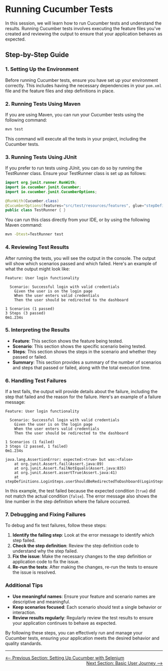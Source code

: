 # Running Cucumber Tests

In this session, we will learn how to run Cucumber tests and understand the results. Running Cucumber tests involves executing the feature files you've created and reviewing the output to ensure that your application behaves as expected.

## Step-by-Step Guide

### 1. Setting Up the Environment

Before running Cucumber tests, ensure you have set up your environment correctly. This includes having the necessary dependencies in your `pom.xml` file and the feature files and step definitions in place.

### 2. Running Tests Using Maven

If you are using Maven, you can run your Cucumber tests using the following command:

```sh
mvn test
```

This command will execute all the tests in your project, including the Cucumber tests.

### 3. Running Tests Using JUnit

If you prefer to run tests using JUnit, you can do so by running the TestRunner class. Ensure your TestRunner class is set up as follows:

```java
import org.junit.runner.RunWith;
import io.cucumber.junit.Cucumber;
import io.cucumber.junit.CucumberOptions;

@RunWith(Cucumber.class)
@CucumberOptions(features="src/test/resources/features", glue="stepDefinitions")
public class TestRunner { }
```

You can run this class directly from your IDE, or by using the following Maven command:

```sh
mvn -Dtest=TestRunner test
```

### 4. Reviewing Test Results

After running the tests, you will see the output in the console. The output will show which scenarios passed and which failed. Here's an example of what the output might look like:

```
Feature: User login functionality

  Scenario: Successful login with valid credentials
    Given the user is on the login page
    When the user enters valid credentials
    Then the user should be redirected to the dashboard

1 Scenarios (1 passed)
3 Steps (3 passed)
0m1.234s
```

### 5. Interpreting the Results

- **Feature**: This section shows the feature being tested.
- **Scenario**: This section shows the specific scenario being tested.
- **Steps**: This section shows the steps in the scenario and whether they passed or failed.
- **Summary**: This section provides a summary of the number of scenarios and steps that passed or failed, along with the total execution time.

### 6. Handling Test Failures

If a test fails, the output will provide details about the failure, including the step that failed and the reason for the failure. Here's an example of a failure message:

```
Feature: User login functionality

  Scenario: Successful login with valid credentials
    Given the user is on the login page
    When the user enters valid credentials
    Then the user should be redirected to the dashboard

1 Scenarios (1 failed)
3 Steps (2 passed, 1 failed)
0m1.234s

java.lang.AssertionError: expected:<true> but was:<false>
	at org.junit.Assert.fail(Assert.java:89)
	at org.junit.Assert.failNotEquals(Assert.java:835)
	at org.junit.Assert.assertTrue(Assert.java:41)
	at stepDefinitions.LoginSteps.userShouldBeRedirectedToDashboard(LoginSteps.java:25)
```

In this example, the test failed because the expected condition (`true`) did not match the actual condition (`false`). The error message also shows the line number in the step definition where the failure occurred.

### 7. Debugging and Fixing Failures

To debug and fix test failures, follow these steps:

1. **Identify the failing step**: Look at the error message to identify which step failed.
2. **Check the step definition**: Review the step definition code to understand why the step failed.
3. **Fix the issue**: Make the necessary changes to the step definition or application code to fix the issue.
4. **Re-run the tests**: After making the changes, re-run the tests to ensure the issue is resolved.

### Additional Tips

- **Use meaningful names**: Ensure your feature and scenario names are descriptive and meaningful.
- **Keep scenarios focused**: Each scenario should test a single behavior or interaction.
- **Review results regularly**: Regularly review the test results to ensure your application continues to behave as expected.

By following these steps, you can effectively run and manage your Cucumber tests, ensuring your application meets the desired behavior and quality standards.

---

<div style="width: 100%">
<a href='setting-up-cucumber-with-selenium.md'><-- Previous Section: Setting Up Cucumber with Selenium</a>
<div align="right"><a href='basic-user-journey.md'> Next Section: Basic User Journey --></a></div>
</div>

